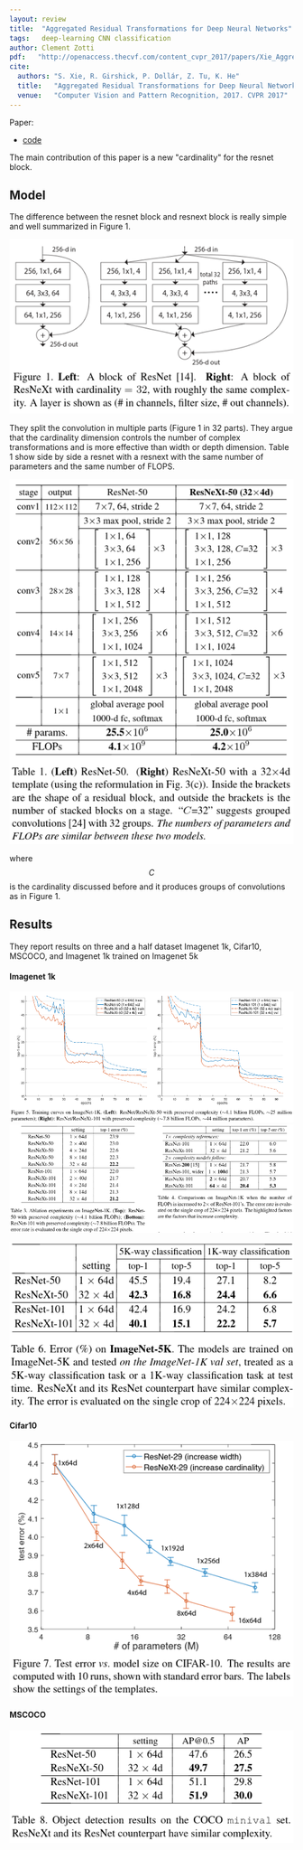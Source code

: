 ```yaml
---
layout: review
title:  "Aggregated Residual Transformations for Deep Neural Networks"
tags:   deep-learning CNN classification
author: Clement Zotti
pdf:   "http://openaccess.thecvf.com/content_cvpr_2017/papers/Xie_Aggregated_Residual_Transformations_CVPR_2017_paper.pdf"
cite:
  authors: "S. Xie, R. Girshick, P. Dollár, Z. Tu, K. He"
  title:   "Aggregated Residual Transformations for Deep Neural Network"
  venue:   "Computer Vision and Pattern Recognition, 2017. CVPR 2017"
---
```


Paper:
- [code](https://github.com/facebookresearch/ResNeXt)
    
The main contribution of this paper is a new "cardinality" for the resnet block.

## Model

The difference between the resnet block and resnext block is really simple and well summarized in Figure 1.

![](/deep-learning/images/aggregrestrans/resnext_block.png)

They split the convolution in multiple parts (Figure 1 in 32 parts). They argue that the cardinality dimension controls the number of complex transformations and is more effective than width or depth dimension. Table 1 show side by side a resnet with a resnext with the same number of parameters and the same number of FLOPS.

![](/deep-learning/images/aggregrestrans/model_eq.png)

where $$C$$ is the cardinality discussed before and it produces groups of convolutions as in Figure 1.

## Results

They report results on three and a half dataset Imagenet 1k, Cifar10, MSCOCO, and Imagenet 1k trained on Imagenet 5k

#### Imagenet 1k

![](/deep-learning/images/aggregrestrans/imagenet_1k.png)
![](/deep-learning/images/aggregrestrans/imagenet_1k_res.png)

![](/deep-learning/images/aggregrestrans/imagenet_5k_1k.png)

#### Cifar10

![](/deep-learning/images/aggregrestrans/cifar10.png)

#### MSCOCO
![](/deep-learning/images/aggregrestrans/mscoco.png)

